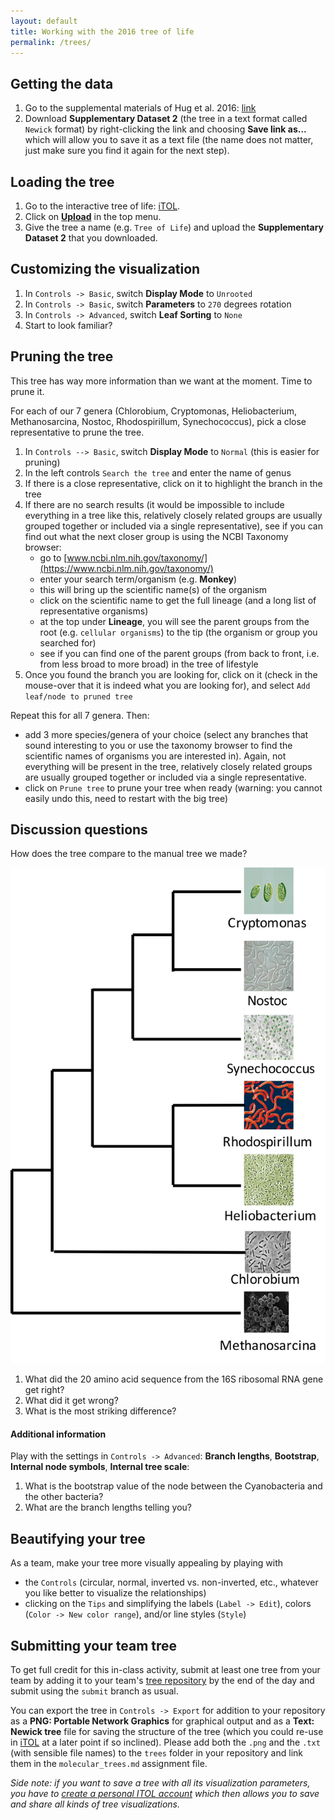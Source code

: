 ```yaml
---
layout: default
title: Working with the 2016 tree of life
permalink: /trees/
---
```


## Getting the data

1. Go to the supplemental materials of Hug et al. 2016: [link](https://www.nature.com/articles/nmicrobiol201648#supplementary-information)
2. Download **Supplementary Dataset 2** (the tree in a text format called `Newick` format) by right-clicking the link and choosing **Save link as...** which will allow you to save it as a text file (the name does not matter, just make sure you find it again for the next step).

## Loading the tree

1. Go to the interactive tree of life: [iTOL](http://itol.embl.de/).
2. Click on [**Upload**](http://itol.embl.de/upload.cgi) in the top menu.
3. Give the tree a name (e.g. `Tree of Life`) and upload the **Supplementary Dataset 2** that you downloaded.

## Customizing the visualization

1. In `Controls -> Basic`, switch **Display Mode** to `Unrooted`
2. In `Controls -> Basic`, switch **Parameters** to `270` degrees rotation
3. In `Controls -> Advanced`, switch **Leaf Sorting** to `None`
4. Start to look familiar?

## Pruning the tree

This tree has way more information than we want at the moment. Time to prune it.

For each of our 7 genera (Chlorobium, Cryptomonas, Heliobacterium, Methanosarcina, Nostoc, Rhodospirillum, Synechococcus), pick a close representative to prune the tree.

1. In `Controls --> Basic`, switch **Display Mode** to `Normal` (this is easier for pruning)
1. In the left controls `Search the tree` and enter the name of genus
2. If there is a close representative, click on it to highlight the branch in the tree
3. If there are no search results (it would be impossible to include everything in a tree like this, relatively closely related groups are usually grouped together or included via a single representative), see if you can find out what the next closer group is using the NCBI Taxonomy browser:
   - go to [www.ncbi.nlm.nih.gov/taxonomy/](https://www.ncbi.nlm.nih.gov/taxonomy/)
   - enter your search term/organism (e.g. **Monkey**)
   - this will bring up the scientific name(s) of the organism
   - click on the scientific name to get the full lineage (and a long list of representative organisms)
   - at the top under **Lineage**, you will see the parent groups from the root (e.g. `cellular organisms`) to the tip (the organism or group you searched for)
   - see if you can find one of the parent groups (from back to front, i.e. from less broad to more broad) in the tree of lifestyle
4. Once you found the branch you are looking for, click on it (check in the mouse-over that it is indeed what you are looking for), and select `Add leaf/node to pruned tree`

Repeat this for all 7 genera. Then:

 - add 3 more species/genera of your choice (select any branches that sound interesting to you or use the taxonomy browser to find the scientific names of organisms you are interested in). Again, not everything will be present in the tree, relatively closely related groups are usually grouped together or included via a single representative.
 - click on `Prune tree` to prune your tree when ready (warning: you cannot easily undo this, need to restart with the big tree)

## Discussion questions

How does the tree compare to the manual tree we made?

![](assets/manual_tree.png)

1. What did the 20 amino acid sequence from the 16S ribosomal RNA gene get right?
2. What did it get wrong?
3. What is the most striking difference?

#### Additional information

Play with the settings in `Controls -> Advanced`: **Branch lengths**, **Bootstrap**, **Internal node symbols**, **Internal tree scale**:
1. What is the bootstrap value of the node between the Cyanobacteria and the other bacteria?
2. What are the branch lengths telling you?

## Beautifying your tree

As a team, make your tree more visually appealing by playing with

 - the `Controls` (circular, normal, inverted vs. non-inverted, etc., whatever you like better to visualize the relationships)
 - clicking on the `Tips` and simplifying the labels (`Label -> Edit`), colors (`Color -> New color range`), and/or line styles (`Style`)

## Submitting your team tree

To get full credit for this in-class activity, submit at least one tree from your team by adding it to your team's [tree repository](https://classroom.github.com/g/9nWtA6xT) by the end of the day and submit using the `submit` branch as usual.

You can export the tree in `Controls -> Export` for addition to your repository as a **PNG: Portable Network Graphics** for graphical output and as a **Text: Newick tree** file for saving the structure of the tree (which you could re-use in [iTOL](http://itol.embl.de/) at a later point if so inclined). Please add both the `.png` and the `.txt` (with sensible file names) to the `trees` folder in your repository and link them in the `molecular_trees.md` assignment file.

*Side note: if you want to save a tree with all its visualization parameters, you have to [create a personal ITOL account](http://itol.embl.de/itol_account.cgi) which then allows you to save and share all kinds of tree visualizations.*
